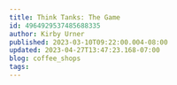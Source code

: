 ```yaml
---
title: Think Tanks: The Game
id: 4964929537485688335
author: Kirby Urner
published: 2023-03-10T09:22:00.004-08:00
updated: 2023-04-27T13:47:23.168-07:00
blog: coffee_shops
tags: 
---
```


